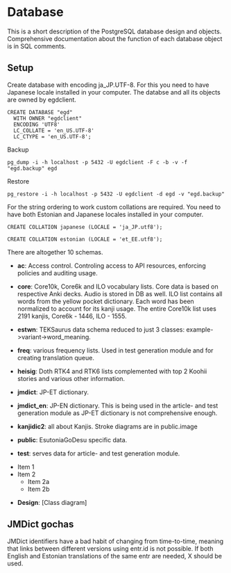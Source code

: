 # Database
This is a short description of the PostgreSQL database design and objects.
Comprehensive documentation about the function of each database object is in SQL comments.

## Setup
Create database with encoding ja_JP.UTF-8. For this you need to have Japanese locale installed in your computer.
The databse and all its objects are owned by egdclient.<br/>
```
CREATE DATABASE "egd"
  WITH OWNER "egdclient"
  ENCODING 'UTF8'
  LC_COLLATE = 'en_US.UTF-8'
  LC_CTYPE = 'en_US.UTF-8';
```


Backup<br/>
```
pg_dump -i -h localhost -p 5432 -U egdclient -F c -b -v -f "egd.backup" egd
```

Restore<br/>
```
pg_restore -i -h localhost -p 5432 -U egdclient -d egd -v "egd.backup"
```

For the string ordering to work custom collations are required. You need to have both Estonian and Japanese locales installed
 in your computer.<br/>
```
CREATE COLLATION japanese (LOCALE = 'ja_JP.utf8');
```

```
CREATE COLLATION estonian (LOCALE = 'et_EE.utf8');
```



There are altogether 10 schemas.

- **ac**: Access control. Controling access to API resources, enforcing policies and auditing usage. 
    
- **core**: Core10k, Core6k and ILO vocabulary lists. Core data is based on respective Anki decks. Audio is stored in DB as well.
ILO list contains all words from the yellow pocket dictionary. Each word has been normalized to account for its kanji usage.
The entire Core10k list uses 2191 kanjis, Core6k - 1446, ILO - 1555.
- **estwn**: TEKSaurus data schema reduced to just 3 classes: example->variant->word_meaning.
- **freq**: various frequency lists. Used in test generation module and for creating translation queue.
- **heisig**: Doth RTK4 and RTK6 lists complemented with top 2 Koohii stories and various other information.    
- **jmdict**: JP-ET dictionary.
- **jmdict_en**: JP-EN dictionary. This is being used in the article- and test generation module as JP-ET dictionary is not comprehensive enough.
- **kanjidic2**: all about Kanjis. Stroke diagrams are in public.image
- **public**: EsutoniaGoDesu specific data.
- **test**: serves data for article- and test generation module.


* Item 1
* Item 2
  * Item 2a
  * Item 2b



- **Design**: [Class diagram]

## JMDict gochas

JMDict identifiers have a bad habit of changing from time-to-time, meaning that links between different versions using entr.id is not possible.
If both English and Estonian translations of the same entr are needed, X should be used.
